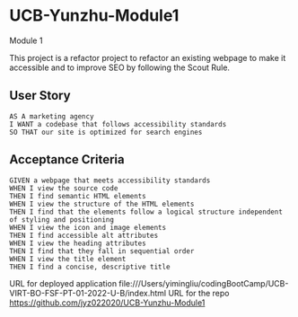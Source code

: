 # UCB-Yunzhu-Module1
Module 1

This project is a refactor project to refactor an existing webpage to make it accessible and to improve SEO by following the Scout Rule.

## User Story

```
AS A marketing agency
I WANT a codebase that follows accessibility standards
SO THAT our site is optimized for search engines
```

## Acceptance Criteria

```
GIVEN a webpage that meets accessibility standards
WHEN I view the source code
THEN I find semantic HTML elements
WHEN I view the structure of the HTML elements
THEN I find that the elements follow a logical structure independent of styling and positioning
WHEN I view the icon and image elements
THEN I find accessible alt attributes
WHEN I view the heading attributes
THEN I find that they fall in sequential order
WHEN I view the title element
THEN I find a concise, descriptive title
```

URL for deployed application file:///Users/yimingliu/codingBootCamp/UCB-VIRT-BO-FSF-PT-01-2022-U-B/index.html
URL for the repo https://github.com/jyz022020/UCB-Yunzhu-Module1


